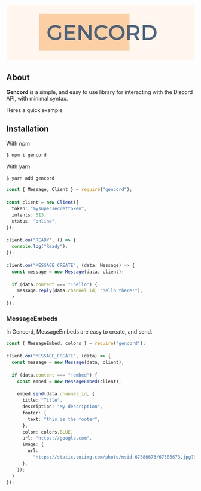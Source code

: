 <p align="center">
  <img src="assets/gencordnew.jpg" />
</p>

## About

**Gencord** is a simple, and easy to use library for interacting with the Discord API, with minimal syntax.

Heres a quick example

## Installation

With npm

```bash
$ npm i gencord
```

With yarn

```bash
$ yarn add gencord
```

```ts
const { Message, Client } = require("gencord");

const client = new Client({
  token: "mysupersecrettoken",
  intents: 513,
  status: "online",
});

client.on("READY", () => {
  console.log("Ready");
});

client.on("MESSAGE_CREATE", (data: Message) => {
  const message = new Message(data, client);

  if (data.content === "!hello") {
    message.reply(data.channel_id, "hello there!");
  }
});
```

### MessageEmbeds

In Gencord, MessageEmbeds are easy to create, and send.

```ts
const { MessageEmbed, colors } = require("gencord");

client.on("MESSAGE_CREATE", (data) => {
  const message = new Message(data, client);

  if (data.content === "!embed") {
    const embed = new MessageEmbed(client);

    embed.send(data.channel_id, {
      title: "Title",
      description: "My description",
      footer: {
        text: "this is the footer",
      },
      color: colors.BLUE,
      url: "https://google.com",
      image: {
        url:
          "https://static.toiimg.com/photo/msid-67586673/67586673.jpg?3918697",
      },
    });
  }
});
```
